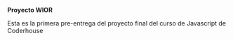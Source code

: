 **Proyecto WIOR**

Esta es la primera pre-entrega del proyecto final del curso de Javascript de Coderhouse